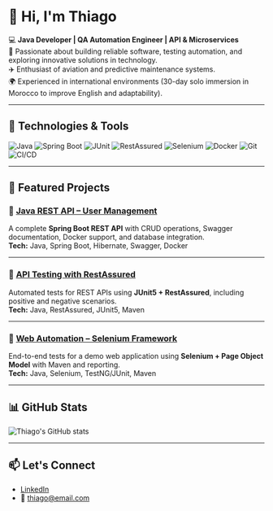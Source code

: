 # 👋 Hi, I'm Thiago  

💻 **Java Developer | QA Automation Engineer | API & Microservices**  
🚀 Passionate about building reliable software, testing automation, and exploring innovative solutions in technology.  
✈️ Enthusiast of aviation and predictive maintenance systems.  
🌍 Experienced in international environments (30-day solo immersion in Morocco to improve English and adaptability).  

---

## 🔧 Technologies & Tools
![Java](https://img.shields.io/badge/Java-ED8B00?style=for-the-badge&logo=java&logoColor=white)
![Spring Boot](https://img.shields.io/badge/Spring_Boot-6DB33F?style=for-the-badge&logo=springboot&logoColor=white)
![JUnit](https://img.shields.io/badge/JUnit5-25A162?style=for-the-badge&logo=junit5&logoColor=white)
![RestAssured](https://img.shields.io/badge/RestAssured-00599C?style=for-the-badge)
![Selenium](https://img.shields.io/badge/Selenium-43B02A?style=for-the-badge&logo=selenium&logoColor=white)
![Docker](https://img.shields.io/badge/Docker-2496ED?style=for-the-badge&logo=docker&logoColor=white)
![Git](https://img.shields.io/badge/Git-F05032?style=for-the-badge&logo=git&logoColor=white)
![CI/CD](https://img.shields.io/badge/GitHub_Actions-2088FF?style=for-the-badge&logo=github-actions&logoColor=white)

---

## 📂 Featured Projects

### 🔹 [Java REST API – User Management](https://github.com/yourusername/rest-api-java)
A complete **Spring Boot REST API** with CRUD operations, Swagger documentation, Docker support, and database integration.  
**Tech:** Java, Spring Boot, Hibernate, Swagger, Docker  

---

### 🔹 [API Testing with RestAssured](https://github.com/yourusername/api-testing-java)
Automated tests for REST APIs using **JUnit5 + RestAssured**, including positive and negative scenarios.  
**Tech:** Java, RestAssured, JUnit5, Maven  

---

### 🔹 [Web Automation – Selenium Framework](https://github.com/yourusername/selenium-automation)
End-to-end tests for a demo web application using **Selenium + Page Object Model** with Maven and reporting.  
**Tech:** Java, Selenium, TestNG/JUnit, Maven  

---

## 📊 GitHub Stats
![Thiago's GitHub stats](https://github-readme-stats.vercel.app/api?username=yourusername&show_icons=true&theme=tokyonight)

---

## 📫 Let's Connect
- [LinkedIn](https://www.linkedin.com/in/seulinkedin)  
- 📧 thiago@email.com  
